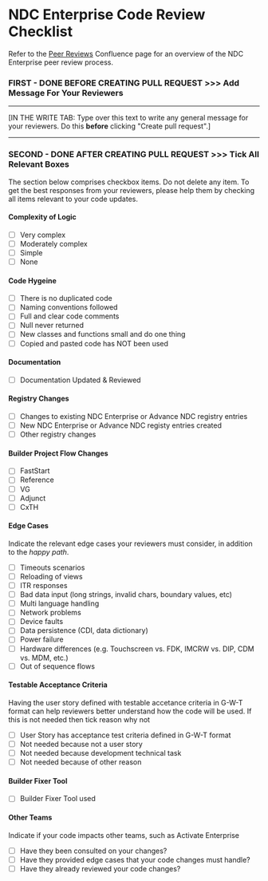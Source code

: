 # NDC Enterprise Code Review Checklist
Refer to the [Peer Reviews](https://ncratleosengtools.atlassian.net/wiki/spaces/NDCE/pages/50587346/Peer+Reviews) Confluence page for an overview of the NDC Enterprise peer review process.
### FIRST - DONE BEFORE CREATING PULL REQUEST >>> Add Message For Your Reviewers
---

[IN THE WRITE TAB: Type over this text to write any general message for your reviewers. Do this **before** clicking "Create pull request".]

---
### SECOND - DONE AFTER CREATING PULL REQUEST >>> Tick All Relevant Boxes 
The section below comprises checkbox items. Do not delete any item.  To get the best responses from your reviewers, please help them by checking all items relevant to your code updates.
#### Complexity of Logic 
- [ ] Very complex
- [ ] Moderately complex
- [ ] Simple
- [ ] None
#### Code Hygeine
- [ ] There is no duplicated code
- [ ] Naming conventions followed
- [ ] Full and clear code comments
- [ ] Null never returned
- [ ] New classes and functions small and do one thing 
- [ ] Copied and pasted code has NOT been used
#### Documentation
- [ ] Documentation Updated & Reviewed
#### Registry Changes
- [ ] Changes to existing NDC Enterprise or Advance NDC registry entries
- [ ] New NDC Enterprise or Advance NDC registy entries created
- [ ] Other registry changes
#### Builder Project Flow Changes
- [ ] FastStart
- [ ] Reference
- [ ] VG
- [ ] Adjunct
- [ ] CxTH
#### Edge Cases
Indicate the relevant edge cases your reviewers must consider, in addition to the *happy path*.
- [ ] Timeouts scenarios
- [ ] Reloading of views
- [ ] ITR responses
- [ ] Bad data input (long strings, invalid chars, boundary values, etc)
- [ ] Multi language handling
- [ ] Network problems
- [ ] Device faults
- [ ] Data persistence (CDI, data dictionary)
- [ ] Power failure
- [ ] Hardware differences (e.g. Touchscreen vs. FDK, IMCRW vs. DIP, CDM vs. MDM, etc.)
- [ ] Out of sequence flows
#### Testable Acceptance Criteria
Having the user story defined with testable accetance criteria in G-W-T format can help reviewers better understand how the code will be used.
If this is not needed then tick reason why not
- [ ] User Story has acceptance test criteria defined in G-W-T format
- [ ] Not needed because not a user story
- [ ] Not needed because development technical task
- [ ] Not needed because of other reason
#### Builder Fixer Tool
- [ ] Builder Fixer Tool used 
#### Other Teams
Indicate if your code impacts other teams, such as Activate Enterprise
- [ ] Have they been consulted on your changes?
- [ ] Have they provided edge cases that your code changes must handle?
- [ ] Have they already reviewed your code changes?
